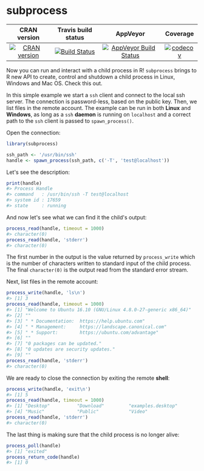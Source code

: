 subprocess
==========================

| CRAN version    | Travis build status   | AppVeyor | Coverage |
| :-------------: |:---------------------:|:--------:|:--------:|
| [![CRAN version](http://www.r-pkg.org/badges/version/subprocess)](https://cran.r-project.org/package=subprocess) | [![Build Status](https://travis-ci.org/lbartnik/subprocess.svg?branch=master)](https://travis-ci.org/lbartnik/subprocess) | [![AppVeyor Build Status](https://ci.appveyor.com/api/projects/status/github/lbartnik/subprocess?branch=master&svg=true)](https://ci.appveyor.com/project/lbartnik/subprocess) | [![codecov](https://codecov.io/gh/lbartnik/subprocess/branch/master/graph/badge.svg)](https://codecov.io/gh/lbartnik/subprocess)|


Now you can run and interact with a child process in R! `subprocess`
brings to R new API to create, control and shutdown a child process
in Linux, Windows and Mac OS. Check this out.


In this simple example we start a `ssh` client and connect to the local
ssh server. The connection is password-less, based on the public key.
Then, we list files in the remote  account. The example can be run in
both **Linux** and **Windows**, as long as a `ssh` __daemon__ is running
on `localhost` and a correct path to the `ssh` client is passed to
`spawn_process()`.


Open the connection:

```r
library(subprocess)

ssh_path <- '/usr/bin/ssh'
handle <- spawn_process(ssh_path, c('-T', 'test@localhost'))
```

Let's see the description:
```r
print(handle)
#> Process Handle
#> command   : /usr/bin/ssh -T test@localhost
#> system id : 17659
#> state     : running
```

And now let's see what we can find it the child's output:
```r
process_read(handle, timeout = 1000)
#> character(0)
process_read(handle, 'stderr')
#> character(0)
```


The first number in the output is the value returned by `process_write`
which is the number of characters written to standard input of the
child process. The final `character(0)` is the output read from the
standard error stream.

Next, list files in the remote account:

```r
process_write(handle, 'ls\n')
#> [1] 3
process_read(handle, timeout = 1000)
#> [1] "Welcome to Ubuntu 16.10 (GNU/Linux 4.8.0-27-generic x86_64)"
#> [2] ""                                                           
#> [3] " * Documentation:  https://help.ubuntu.com"                 
#> [4] " * Management:     https://landscape.canonical.com"         
#> [5] " * Support:        https://ubuntu.com/advantage"            
#> [6] ""                                                           
#> [7] "0 packages can be updated."                                 
#> [8] "0 updates are security updates."                            
#> [9] ""
process_read(handle, 'stderr')
#> character(0)
```

We are ready to close the connection by exiting the remote __shell__:

```r
process_write(handle, 'exit\n')
#> [1] 5
process_read(handle, timeout = 1000)
#> [1] "Desktop"          "Download"         "examples.desktop"
#> [4] "Music"            "Public"           "Video"
process_read(handle, 'stderr')
#> character(0)
```

The last thing is making sure that the child process is no longer alive:

```r
process_poll(handle)
#> [1] "exited"
process_return_code(handle)
#> [1] 0
```




